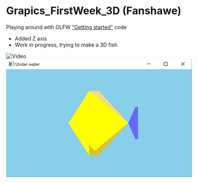 # Grapics_FirstWeek_3D (Fanshawe)

Playing around with GLFW ["Getting started"](http://www.glfw.org/docs/latest/quick.html) code 

* Added Z axis
* Work in progress, trying to make a 3D fish

![Video](https://media.giphy.com/media/3sakoeMloBCvPwpHwy/giphy.gif)
![Screen Shot](https://github.com/Veronika-Kot/Grapics_FirstWeek_3D/blob/master/Screen%20Shot%202018-09-10%20at%2012.07.05%20AM.png)
